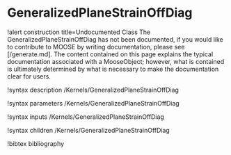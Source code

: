 <!-- MOOSE Documentation Stub: Remove this when content is added. -->

# GeneralizedPlaneStrainOffDiag

!alert construction title=Undocumented Class
The GeneralizedPlaneStrainOffDiag has not been documented, if you would like to contribute to MOOSE by
writing documentation, please see [/generate.md]. The content contained on this page explains
the typical documentation associated with a MooseObject; however, what is contained is ultimately
determined by what is necessary to make the documentation clear for users.

!syntax description /Kernels/GeneralizedPlaneStrainOffDiag

!syntax parameters /Kernels/GeneralizedPlaneStrainOffDiag

!syntax inputs /Kernels/GeneralizedPlaneStrainOffDiag

!syntax children /Kernels/GeneralizedPlaneStrainOffDiag

!bibtex bibliography
